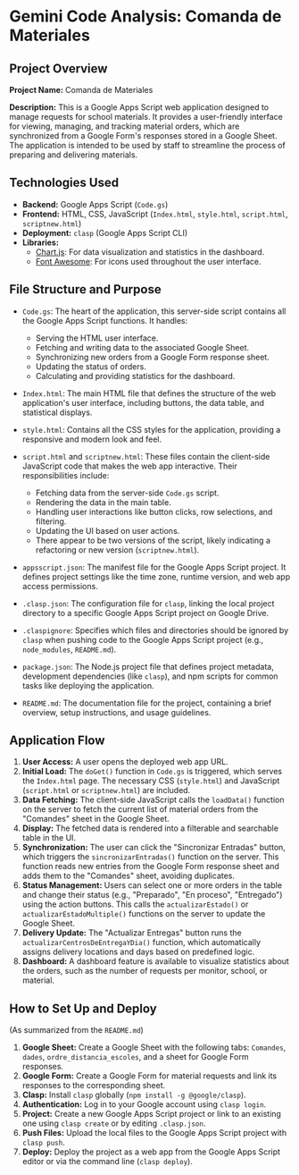 # Gemini Code Analysis: Comanda de Materiales

## Project Overview

**Project Name:** Comanda de Materiales

**Description:** This is a Google Apps Script web application designed to manage requests for school materials. It provides a user-friendly interface for viewing, managing, and tracking material orders, which are synchronized from a Google Form's responses stored in a Google Sheet. The application is intended to be used by staff to streamline the process of preparing and delivering materials.

## Technologies Used

*   **Backend:** Google Apps Script (`Code.gs`)
*   **Frontend:** HTML, CSS, JavaScript (`Index.html`, `style.html`, `script.html`, `scriptnew.html`)
*   **Deployment:** `clasp` (Google Apps Script CLI)
*   **Libraries:**
    *   [Chart.js](https://www.chartjs.org/): For data visualization and statistics in the dashboard.
    *   [Font Awesome](https://fontawesome.com/): For icons used throughout the user interface.

## File Structure and Purpose

*   `Code.gs`: The heart of the application, this server-side script contains all the Google Apps Script functions. It handles:
    *   Serving the HTML user interface.
    *   Fetching and writing data to the associated Google Sheet.
    *   Synchronizing new orders from a Google Form response sheet.
    *   Updating the status of orders.
    *   Calculating and providing statistics for the dashboard.

*   `Index.html`: The main HTML file that defines the structure of the web application's user interface, including buttons, the data table, and statistical displays.

*   `style.html`: Contains all the CSS styles for the application, providing a responsive and modern look and feel.

*   `script.html` and `scriptnew.html`: These files contain the client-side JavaScript code that makes the web app interactive. Their responsibilities include:
    *   Fetching data from the server-side `Code.gs` script.
    *   Rendering the data in the main table.
    *   Handling user interactions like button clicks, row selections, and filtering.
    *   Updating the UI based on user actions.
    *   There appear to be two versions of the script, likely indicating a refactoring or new version (`scriptnew.html`).

*   `appsscript.json`: The manifest file for the Google Apps Script project. It defines project settings like the time zone, runtime version, and web app access permissions.

*   `.clasp.json`: The configuration file for `clasp`, linking the local project directory to a specific Google Apps Script project on Google Drive.

*   `.claspignore`: Specifies which files and directories should be ignored by `clasp` when pushing code to the Google Apps Script project (e.g., `node_modules`, `README.md`).

*   `package.json`: The Node.js project file that defines project metadata, development dependencies (like `clasp`), and npm scripts for common tasks like deploying the application.

*   `README.md`: The documentation file for the project, containing a brief overview, setup instructions, and usage guidelines.

## Application Flow

1.  **User Access:** A user opens the deployed web app URL.
2.  **Initial Load:** The `doGet()` function in `Code.gs` is triggered, which serves the `Index.html` page. The necessary CSS (`style.html`) and JavaScript (`script.html` or `scriptnew.html`) are included.
3.  **Data Fetching:** The client-side JavaScript calls the `loadData()` function on the server to fetch the current list of material orders from the "Comandes" sheet in the Google Sheet.
4.  **Display:** The fetched data is rendered into a filterable and searchable table in the UI.
5.  **Synchronization:** The user can click the "Sincronizar Entradas" button, which triggers the `sincronizarEntradas()` function on the server. This function reads new entries from the Google Form response sheet and adds them to the "Comandes" sheet, avoiding duplicates.
6.  **Status Management:** Users can select one or more orders in the table and change their status (e.g., "Preparado", "En proceso", "Entregado") using the action buttons. This calls the `actualizarEstado()` or `actualizarEstadoMultiple()` functions on the server to update the Google Sheet.
7.  **Delivery Update:** The "Actualizar Entregas" button runs the `actualizarCentrosDeEntregaYDia()` function, which automatically assigns delivery locations and days based on predefined logic.
8.  **Dashboard:** A dashboard feature is available to visualize statistics about the orders, such as the number of requests per monitor, school, or material.

## How to Set Up and Deploy

(As summarized from the `README.md`)

1.  **Google Sheet:** Create a Google Sheet with the following tabs: `Comandes`, `dades`, `ordre_distancia_escoles`, and a sheet for Google Form responses.
2.  **Google Form:** Create a Google Form for material requests and link its responses to the corresponding sheet.
3.  **Clasp:** Install `clasp` globally (`npm install -g @google/clasp`).
4.  **Authentication:** Log in to your Google account using `clasp login`.
5.  **Project:** Create a new Google Apps Script project or link to an existing one using `clasp create` or by editing `.clasp.json`.
6.  **Push Files:** Upload the local files to the Google Apps Script project with `clasp push`.
7.  **Deploy:** Deploy the project as a web app from the Google Apps Script editor or via the command line (`clasp deploy`).
